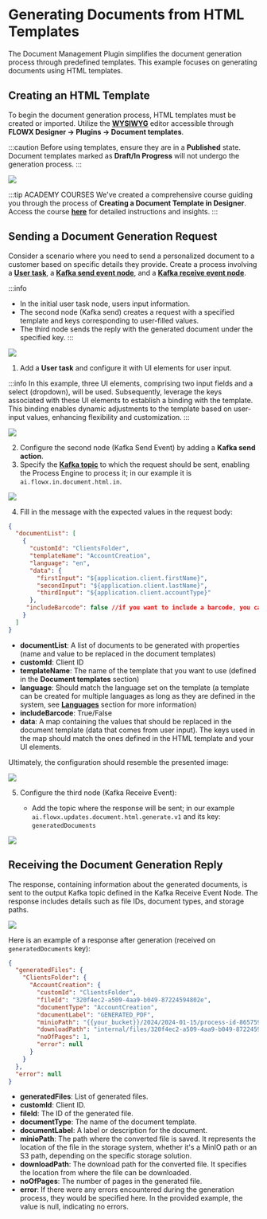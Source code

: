 # Generating Documents from HTML Templates

The Document Management Plugin simplifies the document generation process through predefined templates. This example focuses on generating documents using HTML templates.

## Creating an HTML Template

To begin the document generation process, HTML templates must be created or imported. Utilize the [<u>**WYSIWYG**</u>](../../../../wysiwyg.md) editor accessible through **FLOWX Designer → Plugins → Document templates**.

:::caution
Before using templates, ensure they are in a **Published** state. Document templates marked as **Draft/In Progress** will not undergo the generation process.
:::

![](https://s3.eu-west-1.amazonaws.com/docx.flowx.ai/platform-deep-dive/ocr_doc_template.gif)

:::tip ACADEMY COURSES
We've created a comprehensive course guiding you through the process of **Creating a Document Template in Designer**. Access the course [<u>**here**</u>](https://academy.flowx.ai/catalog/info/id:172) for detailed instructions and insights.
:::

## Sending a Document Generation Request

Consider a scenario where you need to send a personalized document to a customer based on specific details they provide. Create a process involving a [**User task**](../../../../../../building-blocks/node/user-task-node.md), a [**Kafka send event node**](../../../../../../building-blocks/node/message-send-received-task-node.md#message-send-task), and a [**Kafka receive event node**](../../../../../../building-blocks/node/message-send-received-task-node.md#message-receive-task).

:::info
* In the initial user task node, users input information.
* The second node (Kafka send) creates a request with a specified template and keys corresponding to user-filled values.
* The third node sends the reply with the generated document under the specified key.
:::

![](https://s3.eu-west-1.amazonaws.com/docx.flowx.ai/release34/generate_from_htm1l.png)

1. Add a **User task** and configure it with UI elements for user input.

:::info
In this example, three UI elements, comprising two input fields and a select (dropdown), will be used. Subsequently, leverage the keys associated with these UI elements to establish a binding with the template. This binding enables dynamic adjustments to the template based on user-input values, enhancing flexibility and customization.
:::

![](https://s3.eu-west-1.amazonaws.com/docx.flowx.ai/release34/data_model_doc_template.gif)

2. Configure the second node (Kafka Send Event) by adding a **Kafka send action**.
3. Specify the [<u>**Kafka topic**</u>](../../../../plugins-setup-guide/documents-plugin-setup/documents-plugin-setup.md#kafka-configuration) to which the request should be sent, enabling the Process Engine to process it; in our example it is `ai.flowx.in.document.html.in`.

![](https://s3.eu-west-1.amazonaws.com/docx.flowx.ai/release34/kafka_html_generate.gif)

4. Fill in the message with the expected values in the request body:

```json
{ 
  "documentList": [
    {
      "customId": "ClientsFolder",
      "templateName": "AccountCreation",
      "language": "en",
      "data": {
        "firstInput": "${application.client.firstName}",
        "secondInput": "${application.client.lastName}",
        "thirdInput": "${application.client.accountType}"
      },
     "includeBarcode": false //if you want to include a barcode, you can set it to true
    }
  ]
}
```

- **documentList**: A list of documents to be generated with properties (name and value to be replaced in the document templates)
- **customId**: Client ID
- **templateName**: The name of the template that you want to use (defined in the **Document templates** section)
- **language**: Should match the language set on the template (a template can be created for multiple languages as long as they are defined in the system, see [**Languages**](../../../../../core-components/core-extensions/content-management/languages.md) section for more information)
- **includeBarcode**: True/False
- **data**: A map containing the values that should be replaced in the document template (data that comes from user input). The keys used in the map should match the ones defined in the HTML template and your UI elements.

Ultimately, the configuration should resemble the presented image:

![](https://s3.eu-west-1.amazonaws.com/docx.flowx.ai/release34/ceva_model.png)

5. Configure the third node (Kafka Receive Event): 

    *  Add the topic where the response will be sent; in our example `ai.flowx.updates.document.html.generate.v1` and its key: `generatedDocuments`
  

![](https://s3.eu-west-1.amazonaws.com/docx.flowx.ai/release34/receive_topic.png)    

## Receiving the Document Generation Reply

The response, containing information about the generated documents, is sent to the output Kafka topic defined in the Kafka Receive Event Node. The response includes details such as file IDs, document types, and storage paths.

![](https://s3.eu-west-1.amazonaws.com/docx.flowx.ai/release34/html_generated_response.png)

Here is an example of a response after generation (received on `generatedDocuments` key):

```json
{
  "generatedFiles": {
    "ClientsFolder": {
      "AccountCreation": {
        "customId": "ClientsFolder",
        "fileId": "320f4ec2-a509-4aa9-b049-87224594802e",
        "documentType": "AccountCreation",
        "documentLabel": "GENERATED_PDF",
        "minioPath": "{{your_bucket}}/2024/2024-01-15/process-id-865759/ClientsFolder/6869_AccountCreation.pdf",
        "downloadPath": "internal/files/320f4ec2-a509-4aa9-b049-87224594802e/download",
        "noOfPages": 1,
        "error": null
      }
    }
  },
  "error": null
}
```

* **generatedFiles**: List of generated files.
* **customId**: Client ID.
* **fileId**: The ID of the generated file.
* **documentType**: The name of the document template.
* **documentLabel**: A label or description for the document.
* **minioPath**: The path where the converted file is saved. It represents the location of the file in the storage system, whether it's a MinIO path or an S3 path, depending on the specific storage solution.
* **downloadPath**: The download path for the converted file. It specifies the location from where the file can be downloaded.
* **noOfPages**: The number of pages in the generated file.
* **error**: If there were any errors encountered during the generation process, they would be specified here. In the provided example, the value is null, indicating no errors.
